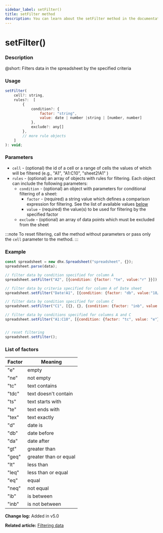 ```yaml
---
sidebar_label: setFilter()
title: setFilter method
description: You can learn about the setFilter method in the documentation of the DHTMLX JavaScript Spreadsheet library. Browse developer guides and API reference, try out code examples and live demos, and download a free 30-day evaluation version of DHTMLX Spreadsheet.
---
```


# setFilter()

### Description

@short: Filters data in the spreadsheet by the specified criteria

### Usage

~~~js   
setFilter( 
    cell?: string,
    rules?:  [
        {
            condition?: {
                factor: "string", 
                value: date | number |string | [number, number]
            },
            exclude?: any[]
        },
        // more rule objects
    ]
): void;
~~~

### Parameters

- `cell` - (optional) the id of a cell or a range of cells the values of which will be filtered (e.g., "A1", "A1:C10", "sheet2!A1" )
- `rules` - (optional) an array of objects with rules for filtering. Each object can include the following parameters:
    - `condition` - (optional) an object with parameters for conditional filtering of a sheet:
        - `factor` - (required) a string value which defines a comparison expression for filtering. See the list of available values [below](#list-of-factors)
        - `value` - (required) the value(s) to be used for filtering by the specified factor
    - `exclude` - (optional) an array of data points which must be excluded from the sheet

:::note
To reset filtering, call the method without parameters or pass only the `cell` parameter to the method.
:::

### Example

~~~jsx {5,8,11,14}
const spreadsheet = new dhx.Spreadsheet("spreadsheet", {});
spreadsheet.parse(data);

// filter data by condition specified for column A
spreadsheet.setFilter("A2", [{condition: {factor: "te", value:"r" }}]);

// filter data by criteria specified for column A of Date sheet
spreadsheet.setFilter("Date!A1", [{condition: {factor: "db", value:"18/10/2022" }, exclude: ["25/06/2022"]}]);

// filter data by condition specified for column C
spreadsheet.setFilter("C1", [{}, {}, {condition: {factor: "inb", value: [5,8]}}]);

// filter data by conditions specified for columns A and C
spreadsheet.setFilter("A1:C10", [{condition: {factor: "tc", value: "e"}}, {}, {condition: {factor: "ib", value: [5,8]}}]);


// reset filtering
spreadsheet.setFilter();
~~~

### List of factors

| Factor | Meaning               |
| ------ | --------------------- |
| "e"    | empty                 |
| "ne"   | not empty             |
| "tc"   | text contains         |
| "tdc"  | text doesn't contain  |
| "ts"   | text starts with      |
| "te"   | text ends with        |
| "tex"  | text exactly          |
| "d"    | date is               |
| "db"   | date before           |
| "da"   | date after            |
| "gt"   | greater than          |
| "geq"  | greater than or equal |
| "lt"   | less than             |
| "leq"  | less than or equal    |
| "eq"   | equal                 |
| "neq"  | not equal             |
| "ib"   | is between            |
| "inb"  | is not between        |

**Change log:** Added in v5.0

**Related article:** [Filtering data](working_with_ssheet.md#filtering-data)